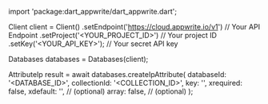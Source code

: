 import 'package:dart_appwrite/dart_appwrite.dart';

Client client = Client()
    .setEndpoint('https://cloud.appwrite.io/v1') // Your API Endpoint
    .setProject('&lt;YOUR_PROJECT_ID&gt;') // Your project ID
    .setKey('&lt;YOUR_API_KEY&gt;'); // Your secret API key

Databases databases = Databases(client);

AttributeIp result = await databases.createIpAttribute(
    databaseId: '<DATABASE_ID>',
    collectionId: '<COLLECTION_ID>',
    key: '',
    xrequired: false,
    xdefault: '', // (optional)
    array: false, // (optional)
);
